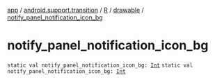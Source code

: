 [app](../../../index.md) / [android.support.transition](../../index.md) / [R](../index.md) / [drawable](index.md) / [notify_panel_notification_icon_bg](.)

# notify_panel_notification_icon_bg

`static val notify_panel_notification_icon_bg: `[`Int`](https://kotlinlang.org/api/latest/jvm/stdlib/kotlin/-int/index.html)
`static val notify_panel_notification_icon_bg: `[`Int`](https://kotlinlang.org/api/latest/jvm/stdlib/kotlin/-int/index.html)